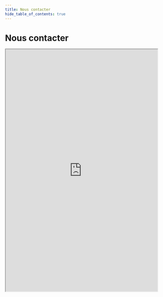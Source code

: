 ```yaml
---
title: Nous contacter
hide_table_of_contents: true
---
```


# Nous contacter

<iframe src="https://framaforms.org/contact-1712933265" width="100%" height="800" border="0"></iframe>
